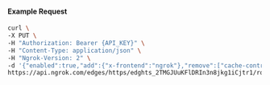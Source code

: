 <!-- Code generated for API Clients. DO NOT EDIT. -->

#### Example Request

```bash
curl \
-X PUT \
-H "Authorization: Bearer {API_KEY}" \
-H "Content-Type: application/json" \
-H "Ngrok-Version: 2" \
-d '{"enabled":true,"add":{"x-frontend":"ngrok"},"remove":["cache-control"]}' \
https://api.ngrok.com/edges/https/edghts_2TMGJUuKFlDRIn3n8jkg1iCjtr1/routes/edghtsrt_2TMGJZoUdBh5UXdwzzqSzGHquFo/request_headers
```
